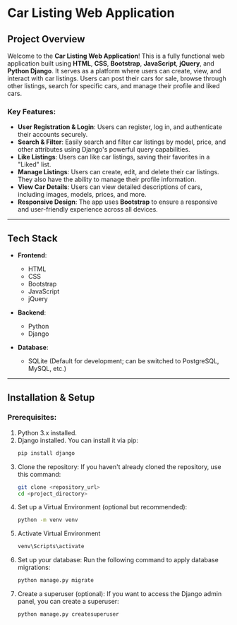 # Car Listing Web Application

## Project Overview

Welcome to the **Car Listing Web Application**! This is a fully functional web application built using **HTML**, **CSS**, **Bootstrap**, **JavaScript**, **jQuery**, and **Python Django**. It serves as a platform where users can create, view, and interact with car listings. Users can post their cars for sale, browse through other listings, search for specific cars, and manage their profile and liked cars.

### Key Features:
- **User Registration & Login**: Users can register, log in, and authenticate their accounts securely.
- **Search & Filter**: Easily search and filter car listings by model, price, and other attributes using Django's powerful query capabilities.
- **Like Listings**: Users can like car listings, saving their favorites in a "Liked" list.
- **Manage Listings**: Users can create, edit, and delete their car listings. They also have the ability to manage their profile information.
- **View Car Details**: Users can view detailed descriptions of cars, including images, models, prices, and more.
- **Responsive Design**: The app uses **Bootstrap** to ensure a responsive and user-friendly experience across all devices.

---

## Tech Stack

- **Frontend**:
  - HTML
  - CSS
  - Bootstrap
  - JavaScript
  - jQuery

- **Backend**:
  - Python
  - Django

- **Database**:
  - SQLite (Default for development; can be switched to PostgreSQL, MySQL, etc.)

---

## Installation & Setup

### Prerequisites:
1. Python 3.x installed.
2. Django installed. You can install it via pip:
   ```bash
   pip install django                                                                                                          
3. Clone the repository: If you haven't already cloned the repository, use 
    this command:
      ```bash
   git clone <repository_url>
   cd <project_directory>

4. Set up a Virtual Environment (optional but recommended):
    ```bash
   python -m venv venv

5. Activate Virtual Environment
    ```bash                                                           
   venv\Scripts\activate
6. Set up your database: Run the following command to apply database 
   migrations:
    ```bash
   python manage.py migrate                                                  
7. Create a superuser (optional): If you want to access the Django admin 
   panel, you can create a superuser:
     ```bash
   python manage.py createsuperuser
  

  
                                      
  
